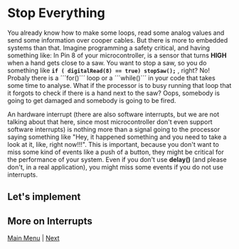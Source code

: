 # Stop Everything

You already know how to make some loops, read some analog values and send some information over cooper cables. But there is more to embedded systems than that. Imagine programming a safety critical, and having something like: 
In Pin 8 of your microcontroller, is a sensor that turns **HIGH** when a hand gets close to a saw. You want to stop a saw, so you do something like
**` if ( digitalRead(8) == true)
  stopSaw();
 `** , right? No! Probaly there is a ´´´for()´´´ loop or a ´´´while()´´´ in your code that takes some time to analyse. What if the processor is to busy running that loop that it forgots to check if there is a hand next to the saw? Oops, somebody is going to get damaged and somebody is going to be fired.

An hardware interrupt (there are also software interrupts, but we are not talking about that here, since most microcontroller don't even support software interrupts) is nothing more than a signal going to the processor saying something like "Hey, it happened something and you need to take a look at it, like, right now!!!". This is important, because you don't want to miss some kind of events like a push of a button, they might be critical for the performance of your system. Even if you don't use **delay()** (and please don't, in a real application), you might miss some events if you do not use interrupts.
## Let's implement

## More on Interrupts

[Main Menu](../README.md) | [Next](./cheapTalk.md)
